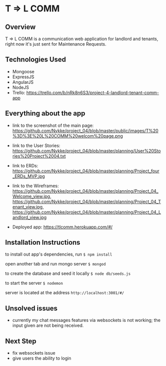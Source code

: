 # T => L COMM

## Overview
T => L COMM is a communication web application for landlord and tenants, right now it's just sent for Maintenance Requests.

## Technologies Used
 - Mongoose
 - ExpressJS
 - AngularJS
 - NodeJS
 - Trello: https://trello.com/b/nRk8n6S3/project-4-landlord-tenant-comm-app


## Everything about the app
- link to the screenshot of the main page: https://github.com/Nykke/project_04/blob/master/public/images/T%20%3D%3E%20L%20COMM%20welcom%20page.png
- link to the User Stories: https://github.com/Nykke/project_04/blob/master/planning/User%20Stories%20Project%2004.txt
- link to ERDs: https://github.com/Nykke/project_04/blob/master/planning/Project_four_ERDs_MVP.jpg
- link to the Wireframes: https://github.com/Nykke/project_04/blob/master/planning/Project_04_Welcome_view.jpg, https://github.com/Nykke/project_04/blob/master/planning/Project_04_Tenant_view.jpg, https://github.com/Nykke/project_04/blob/master/planning/Project_04_Landlord_view.jpg

-  Deployed app: https://tlcomm.herokuapp.com/#/

## Installation Instructions

to install out app's dependencies, run
`$ npm install`

open another tab and run mongo server
`$ mongod`

to create the database and seed it locally
`$ node db/seeds.js`

to start the server
`$ nodemon`

server is located at the address
`http://localhost:3001/#/`

## Unsolved issues
- currently my chat messages features via websockets is not working; the input given are not being received.

## Next Step
- fix websockets issue
- give users the ability to login
